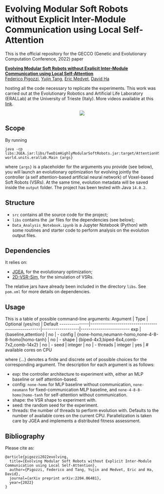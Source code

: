 # Evolving Modular Soft Robots without Explicit Inter-Module Communication using Local Self-Attention
This is the official repository for the GECCO (Genetic and Evolutionary Computation Conference, 2022) paper

**<a href="https://arxiv.org/abs/2204.06481">Evolving Modular Soft Robots without Explicit Inter-Module Communication using Local Self-Attention</a>**
<br>
<a href="https://pigozzif.github.io">Federico Pigozzi</a>,
<a href="https://scholar.google.co.jp/citations?user=3czUzRYAAAAJ&hl=en">Yujin Tang</a>,
<a href="https://medvet.inginf.units.it">Eric Medvet</a>,
<a href="https://scholar.google.com/citations?user=J1j92GsxVUMC&hl=en">David Ha</a>
<br>

hosting all the code necessary to replicate the experiments. This work was carried out at the Evolutionary Robotics and Artificial Life Laboratory (ERALLab) at the University of Trieste (Italy). More videos available at this [link](https://softrobots.github.io).

<div align="center">
<img src="teaser.gif"></img>
</div>

## Scope
By running
```
java -cp libs:JGEA.jar:libs/TwoDimHighlyModularSoftRobots.jar:target/AttentionVSRs.jar world.units.erallab.Main {args}
```
where `{args}` is a placeholder for the arguments you provide (see below), you will launch an evolutionary optimization for evolving jointly the controller (a self attention-based artificial neural network) of Voxel-based Soft Robots (VSRs). At the same time, evolution metadata will be saved inside the `output` folder. The project has been tested with Java `14.0.2`.

## Structure
* `src` contains all the source code for the project;
* `libs` contains the .jar files for the dependencies (see below);
* `Data_Analysis_Notebook.ipynb` is a Jupyter Notebook (Python) with some routines and starter code to perform analysis on the evolution output files.

## Dependencies
It relies on:
* [JGEA](https://github.com/ericmedvet/jgea), for the evolutionary optimization;
* [2D-VSR-Sim](https://github.com/ericmedvet/2dhmsr), for the simulation of VSRs.

The relative jars have already been included in the directory `libs`. See `pom.xml` for more details on dependencies.

## Usage
This is a table of possible command-line arguments:
Argument       | Type                                               | Optional (yes/no) | Default
---------------|----------------------------------------------------|-------------------|-------------------------
exp            | {baseline,attention}                               | no                | -
config         | {none-homo,neumann-homo,none-4-8-8-homo|homo-tanh} | no                | -
shape          | {biped-4x3,biped-6x4,comb-7x2,comb-14x2}           | no                | -
seed           | integer                                            | no                | -
threads        | integer                                            | yes               | # available cores on CPU

where {...} denotes a finite and discrete set of possible choices for the corresponding argument. The description for each argument is as follows:
* exp: the controller architecture to experiment with, either an MLP baseline or self attention-based.
* config: `none-homo` for MLP baseline without communication, `none-neumann` for fixed-communication MLP baseline, and `none-4-8-8-homo|homo-tanh` for self-attention without communication.
* shape: the VSR shape to experiment with.
* seed: the random seed for the experiment.
* threads: the number of threads to perform evolution with. Defaults to the number of available cores on the current CPU. Parallelization is taken care by JGEA and implements a distributed fitness assessment.

## Bibliography
Please cite as:
```
@article{pigozzi2022evolving,
  title={Evolving Modular Soft Robots without Explicit Inter-Module Communication using Local Self-Attention},
  author={Pigozzi, Federico and Tang, Yujin and Medvet, Eric and Ha, David},
  journal={arXiv preprint arXiv:2204.06481},
  year={2022}
}
```
